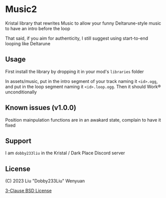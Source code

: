 # Music2

Kristal library that rewrites Music to allow your funny
Deltarune-style music to have an intro before the loop

That said, if you aim for authenticity, I still suggest
using start-to-end looping like Deltarune

## Usage

First install the library by dropping it in your mod's `libraries`
folder

In assets/music, put in the intro segment of your track naming it
`<id>.ogg`, and put in the loop segment naming it `<id>.loop.ogg`.
Then it should Work:registered: unconditionally

## Known issues (v1.0.0)

Position mainpulation functions are in an awakard state, complain
to have it fixed

## Support

I am `dobby233liu` in the Kristal / Dark Place Discord server

## License

(C) 2023 Liu "Dobby233Liu" Wenyuan

[3-Clause BSD License](./LICENSE)